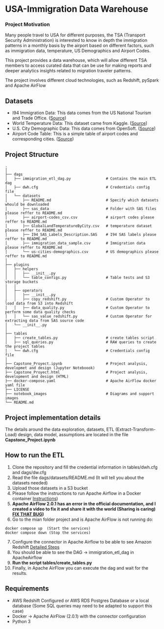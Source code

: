 # USA-Immigration Data Warehouse 

### Project Motivation
Many people travel to USA for different purposes, the TSA (Transport Security Administration)
is interested to know in depth the immigration patterns in a monthly basis by the airport based on different
factors, such as immigration data, temperature, US Demographics and Airport Codes.

This project provides a data warehouse, which will allow different TSA members to access 
curated data that can be use for making reports and deeper analytics insights 
related to migration traveler patterns.

The project involves different cloud technologies, such as Redshift, pySpark and Apache AirFlow

## Datasets 

- I94 Immigration Data: This data comes from the US National Tourism and Trade Office. ([Source](https://travel.trade.gov/research/reports/i94/historical/2016.html))
- World Temperature Data: This dataset came from Kaggle. ([Source](https://www.kaggle.com/berkeleyearth/climate-change-earth-surface-temperature-data))
- U.S. City Demographic Data: This data comes from OpenSoft. ([Source](https://public.opendatasoft.com/explore/dataset/us-cities-demographics/export/))
- Airport Code Table: This is a simple table of airport codes and corresponding cities. ([Source](https://datahub.io/core/airport-codes#data))

## Project Structure
    .
    │
    ├── dags     
    │   ├── immigration_etl_dag.py                # Contains the main ETL dag
    │   ├── dwh.cfg                               # Credentials config file
    │   └── datasets 
    │       ├── README.md                         # Specify which datasets whould be downloaded
    │       ├── sas_data                          # Folder with SAS files please reffer to README.md
    │       ├── airport-codes_csv.csv             # airport codes please reffer to README.md
    │       ├── GlobalLandTemperatureByCity.csv   # temperature dataset please reffer to README.md
    │       ├── I94_SAS_Labels_Description.SAS    # I94 SAS labels please reffer to README.md
    │       ├── immigration_data_sample.csv       # Immigration data please reffer to README.md
    │       └── us-cities-demographics.csv        # US demographics please reffer to README.md
    │   
    ├── plugins                   
    │   ├── helpers
    │   │   ├── __init__.py
    │   │   └── table_configs.py                  # Table tests and S3 storage buckets
    │   │
    │   ├── operators        
    │   │   ├── __init__.py
    │   │   ├── copy_redshift.py                  # Custom Operator to load data from S3 into Redshift
    │   │   ├── data_quality.py                   # Custom Operator to perform some data quality checks
    │   │   └── sas_value_redshift.py             # Custom Operator for extracting data from SAS source code      
    │   └── __init__.py
    │    
    ├── tables                   
    │   ├── create_tables.py                      # create tables script
    │   ├── sql_queries.py                        # RAW queries to create the project tables
    │   └── dwh.cfg                               # Credentials config file
    │
    ├── Capstone_Proyect.ipynb                    # Project analysis, developmet and design (Jupyter Noteboook)
    ├── Capstone_Proyect.html                     # Project analysis, development and design (HTML)
    ├── docker-compose.yaml                       # Apache AirFlow docker yaml file
    ├── LICENSE 
    ├── notebook_images                           # Diagrams and support images
    └── README.md                                 
    
    
## Project implementation details
The details around the data exploration, datasets, ETL (Extract-Transform-Load) design, data model, assumptions are located 
in the file **Capstone_Project.ipynb**

## How to run the ETL

1. Clone the repository and fill the credential information in tables/dwh.cfg and dags/dw.cfg
2. Read the file dags/datasets/README.md (It will tell you about the datasets needed)
3. Upload those datasets in a S3 bucket
4. Please follow the instructions to run Apache Airflow in a Docker container [Instructions](https://airflow.apache.org/docs/apache-airflow/stable/start/docker.html))
5. **Apache AirFlow 2.0.1 has an error in the official documentation, and I created a video to fix it and 
share it with the world (Sharing is caring) [FIX THAT BUG](https://youtu.be/RVKRtgDIh8A))**
6. Go to the mian folder project and is Apache AirFlow is not running do:

```
docker compose up  (Start the services)
docker compose down (Stop the services)
```
7. Configure the connector in Apache Airflow to be able to see Amazon Redshift [Detailed Steps](https://www.progress.com/tutorials/jdbc/connect-to-redshift-salesforce-and-others-from-apache-airflow)
8. You should be able to see the DAG -> immigration_etl_dag in ApacheAirflow
9. **Run the script tables/create_tables.py**
10. Finally, in Apache AirFlow you can execute the dag and wait for the results.

## Requirements

- AWS Redshift Configured or AWS RDS Postgres Database or a local database (Some SQL queries may need to be adapted to support this case) 
- Docker -> Apache AirFlow (2.0.1) with the connector configuration
- Python 3

